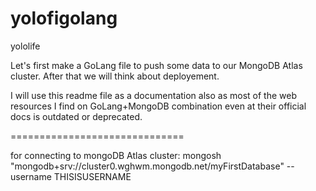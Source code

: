 # yolofigolang
yololife

Let's first make a GoLang file to push some data to our MongoDB Atlas cluster. After that we will think about deployement.

I will use this readme file as a documentation also as most of the web resources I find on GoLang+MongoDB combination even at their official docs is outdated or deprecated.

==============================

for connecting to mongoDB Atlas cluster:
mongosh "mongodb+srv://cluster0.wghwm.mongodb.net/myFirstDatabase" --username THISISUSERNAME

